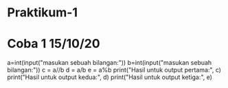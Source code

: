# Praktikum-1
# Coba 1 15/10/20
a=int(input("masukan sebuah bilangan:"))
b=int(input("masukan sebuah bilangan:"))
c = a//b
d = a/b
e = a%b
print("Hasil untuk output pertama:", c)
print("Hasil untuk output kedua:", d)
print("Hasil untuk output ketiga:", e)
